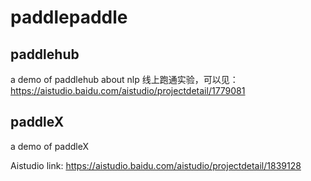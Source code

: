 # paddlepaddle
## paddlehub

a demo of paddlehub about nlp
线上跑通实验，可以见：https://aistudio.baidu.com/aistudio/projectdetail/1779081



## paddleX

a demo of paddleX 

Aistudio link: https://aistudio.baidu.com/aistudio/projectdetail/1839128

